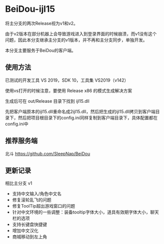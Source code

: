 # BeiDou-ijl15

将主分支的两次Release视为v1和v2。

由于v2版本在部分机器上会导致游戏进入到登录界面的时候崩溃，而v1没有这个问题，因此本分支继承主分支的v1版本，并不再和主分支同步，单独开发。

本分支主要服务于BeiDou的客户端。

## 使用方法

已测试的开发工具 VS 2019，SDK 10，工具集 VS2019（v142）

使用vs打开的时候注意，要使用 Release x86 的模式生成解决方案

生成后可在 out/Release 目录下找到 ijl15.dll

先把客户端原本的ijl15.dll重命名成2ijl15.dll，然后把生成的ijl15.dll拷贝到客户端目录下，然后把项目根目录下的config.ini同样复制到客户端目录下，具体配置都在config.ini中

## 推荐服务端

北斗 https://github.com/SleepNap/BeiDou

## 更新记录

相比主分支 v1

- 支持中文输入/角色中文名
- 修复滚轮乱飞的问题
- 修复ToolTip超出游戏窗口的问题
- 针对中文环境的一些调整：装备tooltip字体大小，道具有效期字体大小，聊天栏的选项
- 支持长键盘快捷键
- 增加中文汉化
- 商城移动到左上角